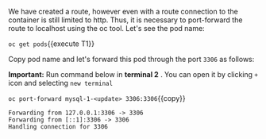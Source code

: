  We have created a route, however even with a route connection to the container is still limited to http. Thus, it is necessary to port-forward the route to localhost using the oc tool. Let's see the pod name:

`oc get pods`{{execute T1}}

Copy pod name and let's forward this pod through the port `3306` as follows:

**Important:** Run command below in **terminal 2** . You can open it by clicking `+` icon and selecting `new terminal`

`oc port-forward mysql-1-<update> 3306:3306`{{copy}}

```
Forwarding from 127.0.0.1:3306 -> 3306
Forwarding from [::1]:3306 -> 3306
Handling connection for 3306
```
